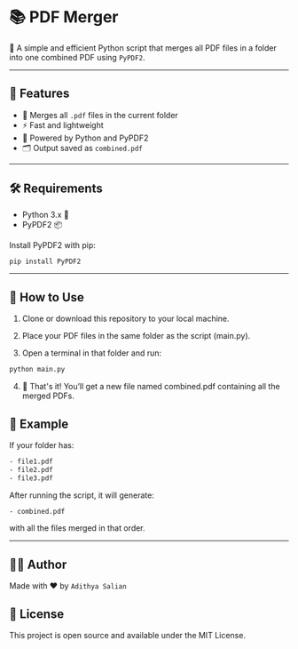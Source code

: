 # 📚 PDF Merger

🔗 A simple and efficient Python script that merges all PDF files in a folder into one combined PDF using `PyPDF2`.

---

## 🚀 Features

- 📎 Merges all `.pdf` files in the current folder
- ⚡ Fast and lightweight
- 🐍 Powered by Python and PyPDF2
- 🗂️ Output saved as `combined.pdf`

---

## 🛠️ Requirements

- Python 3.x 🐍
- PyPDF2 📦

Install PyPDF2 with pip:
```bash
pip install PyPDF2
```

---

## 📂 How to Use
1. Clone or download this repository to your local machine.

2. Place your PDF files in the same folder as the script (main.py).

3. Open a terminal in that folder and run:
```bash
python main.py
```

4. 🎉 That's it! You’ll get a new file named combined.pdf containing all the merged PDFs.

## 🧠 Example
If your folder has:
```bash
- file1.pdf
- file2.pdf
- file3.pdf
```

After running the script, it will generate:
```bash
- combined.pdf
```

with all the files merged in that order.

---

## 🙋‍♂️ Author
Made with ❤️ by `Adithya Salian`

## 📜 License
This project is open source and available under the MIT License.
